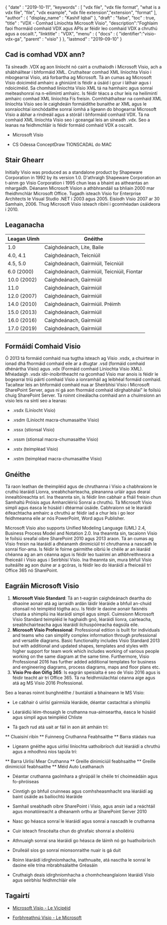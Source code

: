 {
  "date" : "2019-10-11",
  "keywords" : [ "vdx file", "vdx file format", "what is a vdx file", "file", "vdx example", "vdx file extension","extension", "format" ],
  "author" : {
    "display_name" : "Kashif Iqbal"
},
  "draft" : "false",
  "toc" : true,
  "title" : "VDX - Comhad Líníochta Microsoft Visio",
  "description":"Foghlaim faoi fhormáid comhaid VDX agus APIs ar féidir leo comhaid VDX a chruthú agus a oscailt.",
  "linktitle" : "VDX",
  "menu" : {
    "docs" : {
      "identifier":"visio-vdx-ga",
      "parent" : "visio"
}
},
  "lastmod" : "2019-09-10"
}

## Cad is comhad VDX ann?

Tá síneadh .VDX ag aon líníocht nó cairt a cruthaíodh i Microsoft Visio, ach a shábháiltear i bhformáid XML. Cruthaítear comhad XML líníochta Visio i mbogearraí Visio, atá forbartha ag Microsoft. Tá an cumas ag Microsoft Visio doiciméid amhairc a ghiniúint is féidir a úsáid i gcur i láthair agus i ndoiciméid. Sa chomhad líníochta Visio XML tá na hamhairc agus sonraí meiteashonraí na n-eilimintí amhairc. Is féidir téacs a chur leis na heilimintí amhairc comhad XML líníochta Fís freisin. Comhtháthaítear na comhaid XML líníochta Visio seo le caighdeáin formáidithe bunaithe ar XML agus le sonraíochtaí ionchódaithe sonraí íomhá a ligeann do bhogearraí Microsoft Visio a ábhar a rindreáil agus a stóráil i bhformáid comhaid VDX. Tá na comhaid XML líníochta Visio seo i gceangal leis an síneadh .vdx. Seo a leanas na feidhmchláir is féidir formáid comhaid VDX a oscailt.

* Microsoft Visio

* CS Odessa ConceptDraw TIONSCADAL do MAC


## Stair Ghearr ##

Initially Visio was produced as a standalone product by Shapeware Corporation in 1992 by its version 1.0. D'athraigh Shapeware Corporation an t-ainm go Visio Corporation i 1995 chun leas a bhaint as aitheantas an mhargaidh. Déanann Microsoft Vision a athbhrandáil sa bhliain 2000 mar fheidhmchlár Microsoft Office. Tugadh isteach Visio for Enterprise Architects le Visual Studio .NET i 2003 agus 2005. Eisíodh Visio 2007 ar 30 Samhain, 2006. Thug Microsoft Visio isteach ribíní i gcomhéadan úsáideora i 2010.

## Leaganacha ##
|Leagan Uimh|Gnéithe
---|---|
|1.0|Caighdeánach, Lite, Baile
|4.0, 4.1|Caighdeánach, Teicniúil
|4.5, 5.0|Caighdeánach, Gairmiúil, Teicniúil
|6.0 (2000)|Caighdeánach, Gairmiúil, Teicniúil, Fiontar
|10.0 (2002)|Caighdeánach, Gairmiúil
|11.0|Caighdeánach, Gairmiúil
|12.0 (2007)|Caighdeánach, Gairmiúil
|14.0 (2010)|Caighdeánach, Gairmiúil. Préimh
|15.0 (2013)|Caighdeánach, Gairmiúil
|16.0 (2016)|Caighdeánach, Gairmiúil
|17.0 (2019)|Caighdeánach, Gairmiúil

## Formáidí Comhaid Visio ##

Ó 2013 tá formáid comhaid nua tugtha isteach ag Visio .vsdx, a chuirtear in ionad dhá fhormáid comhaid eile ar a dtugtar .vsd (formáid comhaid dhénártha Visio) agus .vdx (Formáid comhaid Líníochta Visio XML). Mhéadaigh .vsdx idir-inoibritheacht na gcomhad Visio mar anois is féidir le bogearraí tríú páirtí comhaid Visio a ionramháil ag leibhéal formáid comhaid. Tacaítear leis an bhformáid comhaid nua ar Sheirbhísí Visio i Microsoft SharePoint Server, agus ní gá aon fhormáid comhaid idirghabhálaí” le foilsiú chuig SharePoint Server. Tá roinnt cineálacha comhaid ann a chuimsíonn an visio leis na síntí seo a leanas:

* .vsdx (Líníocht Visio)

* .vsdm (Líníocht macra-chumasaithe Visio)

* .vssx (stionsal Visio)

* .vssm (stionsal macra-chumasaithe Visio)

* .vstx (teimpléad Visio)

* .vstm (teimpléad macra-chumasaithe Visio)


## Gnéithe ##

Tá raon leathan de theimpléid agus de chruthanna i Visio a chabhraíonn le cruthú léaráidí Líonra, sreabhchairteacha, pleananna urláir agus dearaí innealtóireachta srl. Ina theannta sin, is féidir linn cabhair a fháil freisin chun Samhaltú Próisis agus Amharcléiriú Sonraí a chruthú. Tá Microsoft Visio simplí agus éasca le húsáid i dtéarmaí úsáide. Cabhraíonn sé le léaráidí éifeachtacha amhairc a chruthú ar féidir iad a chur leis i go leor feidhmeanna eile ar nós PowerPoint, Word agus Publisher.

Microsoft Visio also supports Unified Modeling Language (UML) 2.4, Business Process Model and Notation 2.0. Ina theannta sin, tacaíonn Visio le foilsiú sreafaí oibre SharePoint 2010 agus 2013 araon. Tá an cumas ag Visio freisin na léaráidí a dhéanamh dinimiciúil trí chruthanna a nascadh le sonraí fíor-ama. Is féidir le foirne gairmithe oibriú le chéile ar an léaráid chéanna ag an am céanna agus is féidir leo tuairimí an athbhreithneora a fheiceáil i Visio agus i Seirbhísí Visio. Ina theannta sin, mura bhfuil Visio suiteáilte ag aon duine ar a gcóras, is féidir leo do léaráidí a fheiceáil trí Office 365 nó SharePoint.

## Eagráin Microsoft Visio ##

1. **Microsoft Visio Standard**: Tá an t-eagrán caighdeánach deartha do dhaoine aonair atá ag iarraidh ardán láidir léaráide a bhfuil an-chuid stionsail nó teimpléid tógtha acu. Is féidir le daoine aonair faisnéis chasta a shimpliú ina léaráidí simplí agus simplí. Cuimsíonn Microsoft Visio Standard teimpléid le haghaidh gnó, léaráidí líonra, cairteacha, sreabhchairteacha agus léaráidí ilchuspóireacha éagsúla eile.
1. **Microsoft Visio Professional**: Professional edition is built for individuals and teams who can simplify complex information through professional and versatile diagrams. Basic functionality includes Visio Standard 2013 but with additional and updated shapes, templates and styles with higher support for team work which includes working of various people working on the same diagram at the same time. Furthermore, Visio Professional 2016 has further added additional templates for business and engineering diagrams, process diagrams, maps and floor plans etc.
1. **Visio Pro don Oifig 365**: Is eagrán speisialta é seo de Visio 2016 agus is féidir teacht air trí Office 365. Tá na feidhmiúlachtaí céanna aige agus atá ag MS Visio 2016 Professional.

Seo a leanas roinnt bunghnéithe / buntáistí a bhaineann le MS Visio:

* Le cabhair ó uirlisí gairmiúla léaráide, déantar castachtaí a shimpliú

* Léaráidiú léim-thosaigh le cruthanna nua-aimseartha, éasca le húsáid agus simplí agus teimpléid Chliste

* Tá gach rud atá uait ar fáil in aon áit amháin trí:

** Cluaisíní ribín
** Fuinneog Cruthanna Feabhsaithe
** Barra stádais nua
* Ligeann gnéithe agus uirlisí líníochta uathoibríoch duit léaráidí a chruthú agus a mhodhnú níos tapúla trí:

** Barra Uirlisí Mear Cruthanna
** Greille dinimiciúil feabhsaithe
** Greille dinimiciúil feabhsaithe
** Méid Auto Leathanach
* Déantar cruthanna gaolmhara a ghrúpáil le chéile trí choimeádáin agus fo-phróiseas

* Cinntigh go bhfuil cruinneas agus comhsheasmhacht sna léaráidí ag baint úsáide as bailíochtú léaráide

* Samhail sreabhadh oibre SharePoint i Visio, agus ansin iad a reáchtáil agus monatóireacht a dhéanamh orthu ar SharePoint Server 2010

* Nasc go héasca sonraí le léaráidí agus sonraí a nascadh le cruthanna

* Cuir isteach finscéalta chun do ghrafaic shonraí a shoiléiriú

* Athnuaigh sonraí sna léaráidí go héasca de láimh nó go huathoibríoch

* Druileáil síos go sonraí mionsonraithe nuair is gá duit

* Roinn léaráidí idirghníomhacha, inathnuaite, atá nasctha le sonraí le daoine eile trína mbrabhsálaithe Gréasáin

* Cruthaigh deais idirghníomhacha a chomhcheanglaíonn léaráidí Visio agus seirbhísí feidhmchláir eile


## Tagairtí ##

* [Microsoft Visio - Le Vicipéid](https://en.wikipedia.org/wiki/Microsoft_Visio)

* [Forbhreathnú Visio - Le Microsoft](https://www.microsoft.com/en-ww/microsoft-365/visio/flowchart-software)


